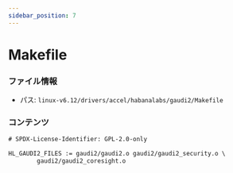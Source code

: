 ```yaml
---
sidebar_position: 7
---
```

# Makefile

### ファイル情報

- パス: `linux-v6.12/drivers/accel/habanalabs/gaudi2/Makefile`

### コンテンツ

```txt
# SPDX-License-Identifier: GPL-2.0-only

HL_GAUDI2_FILES := gaudi2/gaudi2.o gaudi2/gaudi2_security.o \
		gaudi2/gaudi2_coresight.o

```
